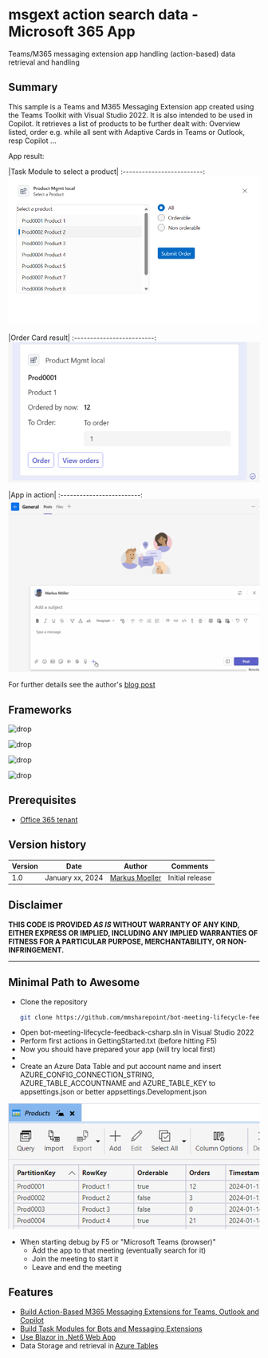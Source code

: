 ﻿# msgext action search data - Microsoft 365 App
Teams/M365 messaging extension app handling (action-based) data retrieval and handling

## Summary
This sample is a Teams and M365 Messaging Extension app created using the Teams Toolkit with Visual Studio 2022. It is also intended to be used in Copilot.
It retrieves a list of products to be further dealt with: Overview listed, order e.g. while all sent with Adaptive Cards in Teams or Outlook, resp Copilot ...

App result:

|Task Module to select a product|
:-------------------------:
![Task Module to select a product](assets/TaskModule1.png)

|Order Card result|
:-------------------------:
![Order Card Result](assets/AdaptivecardResult1.png)

|App in action|
:-------------------------:
![App in action](assets/01msgext-action-sear-action.gif)


For further details see the author's [blog post](https://mmsharepoint.wordpress.com/2024/)

## Frameworks


![drop](https://img.shields.io/badge/.NET&nbsp;Core-6-green.svg)

![drop](https://img.shields.io/badge/Bot&nbsp;Framework-4.21-green.svg)

![drop](https://img.shields.io/badge/Teams&nbsp;Toolkit&nbsp;for&nbsp;VS-17.7-green.svg)

![drop](https://img.shields.io/badge/Visual&nbsp;Studio&nbsp;2022-17.9-green.svg)


## Prerequisites

* [Office 365 tenant](https://dev.office.com/sharepoint/docs/spfx/set-up-your-development-environment)

## Version history

Version|Date|Author|Comments
-------|----|--------|--------
1.0|January xx, 2024|[Markus Moeller](http://www.twitter.com/moeller2_0)|Initial release

## Disclaimer

**THIS CODE IS PROVIDED *AS IS* WITHOUT WARRANTY OF ANY KIND, EITHER EXPRESS OR IMPLIED, INCLUDING ANY IMPLIED WARRANTIES OF FITNESS FOR A PARTICULAR PURPOSE, MERCHANTABILITY, OR NON-INFRINGEMENT.**

---
## Minimal Path to Awesome
- Clone the repository
    ```bash
    git clone https://github.com/mmsharepoint/bot-meeting-lifecycle-feedback-csharp.git
- Open bot-meeting-lifecycle-feedback-csharp.sln in Visual Studio 2022
- Perform first actions in GettingStarted.txt (before hitting F5)
- Now you should have prepared your app (will try local first)
- 
- Create an Azure Data Table and put account name and insert AZURE_CONFIG_CONNECTION_STRING, AZURE_TABLE_ACCOUNTNAME and AZURE_TABLE_KEY to appsettings.json or better appsettings.Development.json 

![Azure Table with columns](assets/AzureTable.png)

- When starting debug by F5 or "Microsoft Teams (browser)"
  - Âdd the app to that meeting (eventually search for it)
  - Join the meeting to start it
  - Leave and end the meeting



## Features

* [Build Action-Based M365 Messaging Extensions for Teams, Outlook and Copilot](https://learn.microsoft.com/en-us/microsoftteams/platform/m365-apps/extend-m365-teams-message-extension?tabs=ttk%2Caction-based-message-extension&WT.mc_id=M365-MVP-5004617)
* [Build Task Modules for Bots and Messaging Extensions](https://learn.microsoft.com/en-us/microsoftteams/platform/task-modules-and-cards/what-are-task-modules?WT.mc_id=M365-MVP-5004617)
* [Use Blazor in .Net6 Web App](https://learn.microsoft.com/en-us/aspnet/core/blazor/?view=aspnetcore-6.0&WT.mc_id=M365-MVP-5004617)
* Data Storage and retrieval in [Azure Tables](https://learn.microsoft.com/en-us/dotnet/api/overview/azure/data.tables-readme?view=azure-dotnet&WT.mc_id=M365-MVP-5004617)
 
